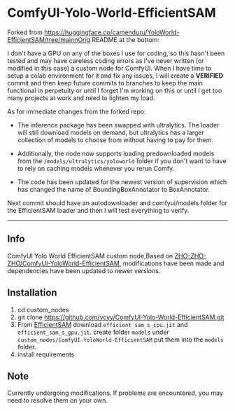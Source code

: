 # ComfyUI-Yolo-World-EfficientSAM

Forked from https://huggingface.co/camenduru/YoloWorld-EfficientSAM/tree/mainnOrig README at the bottom:

I don't have a GPU on any of the boxes I use for coding, so this hasn't been tested and may have careless coding errors as I've never written (or modified in this case) a custom node for ComfyUI. When I have time to setup a colab environment for it and fix any issues, I will create a **VERIFIED** commit and then keep future commits to branches to keep the main functional in perpetuity or until I forget I'm working on this or until I get too many projects at work and need to lighten my load.  

As for immediate changes from the forked repo:

 * The inference package has been swapped with ultralytics. The loader will still download models on demand, but ultralytics has a larger collection of models to choose from without having to pay for them. 

 * Additionally, the node now supports loading predownloaded models from the `/models/ultralytics/yoloworld` folder if you don't want to have to rely on caching models whenever you rerun Comfy.

 * The code has been updated for the newest version of supervision which has changed the name of BoundingBoxAnnotator to BoxAnnotator.

Next commit should have an autodownloader and comfyui/models folder for the EfficientSAM loader and then I will test everything to verify. 

---

## Info
ComfyUI Yolo World EfficientSAM custom node,Based on [ZHO-ZHO-ZHO/ComfyUI-YoloWorld-EfficientSAM](https://github.com/ZHO-ZHO-ZHO/ComfyUI-YoloWorld-EfficientSAM), modifications have been made and dependencies have been updated to newer versions.

## Installation
1. cd custom_nodes
2. git clone https://github.com/ycyy/ComfyUI-Yolo-World-EfficientSAM.git
3. From [EfficientSAM](https://huggingface.co/camenduru/YoloWorld-EfficientSAM/tree/main) download `efficient_sam_s_cpu.jit` and `efficient_sam_s_gpu.jit`. create folder `models` under `custom_nodes/ComfyUI-YoloWorld-EfficientSAM` put them into the `models` folder.
4. install requirements

## Note
Currently undergoing modifications. If problems are encountered, you may need to resolve them on your own.
